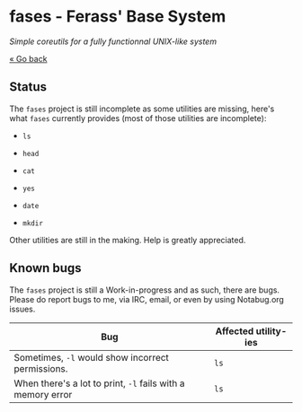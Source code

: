 # fases - Ferass' Base System

*Simple coreutils for a fully functionnal UNIX-like system*

[« Go back](README.md)

## Status

The `fases` project is still incomplete as some utilities are missing, here's 
what `fases` currently provides (most of those utilities are incomplete):

- `ls`

- `head`

- `cat`

- `yes`

- `date`

- `mkdir`

Other utilities are still in the making. Help is greatly appreciated.

## Known bugs

The `fases` project is still a Work-in-progress and as such, there are bugs.
Please do report bugs to me, via IRC, email, or even by using Notabug.org 
issues.

| Bug                                          | Affected utility-ies |
|-------------------------------------------------------------|-------|
| Sometimes, `-l` would show incorrect permissions.           | `ls`  |
| When there's a lot to print, `-l` fails with a memory error | `ls`  |

